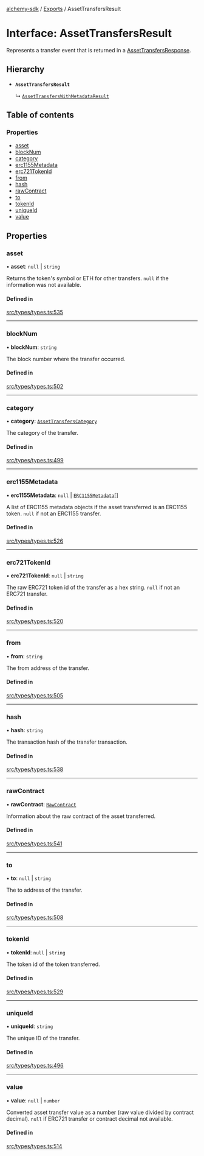 [alchemy-sdk](../README.md) / [Exports](../modules.md) / AssetTransfersResult

# Interface: AssetTransfersResult

Represents a transfer event that is returned in a [AssetTransfersResponse](AssetTransfersResponse.md).

## Hierarchy

- **`AssetTransfersResult`**

  ↳ [`AssetTransfersWithMetadataResult`](AssetTransfersWithMetadataResult.md)

## Table of contents

### Properties

- [asset](AssetTransfersResult.md#asset)
- [blockNum](AssetTransfersResult.md#blocknum)
- [category](AssetTransfersResult.md#category)
- [erc1155Metadata](AssetTransfersResult.md#erc1155metadata)
- [erc721TokenId](AssetTransfersResult.md#erc721tokenid)
- [from](AssetTransfersResult.md#from)
- [hash](AssetTransfersResult.md#hash)
- [rawContract](AssetTransfersResult.md#rawcontract)
- [to](AssetTransfersResult.md#to)
- [tokenId](AssetTransfersResult.md#tokenid)
- [uniqueId](AssetTransfersResult.md#uniqueid)
- [value](AssetTransfersResult.md#value)

## Properties

### asset

• **asset**: ``null`` \| `string`

Returns the token's symbol or ETH for other transfers. `null` if the
information was not available.

#### Defined in

[src/types/types.ts:535](https://github.com/alchemyplatform/alchemy-sdk-js/blob/8f119ad1/src/types/types.ts#L535)

___

### blockNum

• **blockNum**: `string`

The block number where the transfer occurred.

#### Defined in

[src/types/types.ts:502](https://github.com/alchemyplatform/alchemy-sdk-js/blob/8f119ad1/src/types/types.ts#L502)

___

### category

• **category**: [`AssetTransfersCategory`](../enums/AssetTransfersCategory.md)

The category of the transfer.

#### Defined in

[src/types/types.ts:499](https://github.com/alchemyplatform/alchemy-sdk-js/blob/8f119ad1/src/types/types.ts#L499)

___

### erc1155Metadata

• **erc1155Metadata**: ``null`` \| [`ERC1155Metadata`](ERC1155Metadata.md)[]

A list of ERC1155 metadata objects if the asset transferred is an ERC1155
token. `null` if not an ERC1155 transfer.

#### Defined in

[src/types/types.ts:526](https://github.com/alchemyplatform/alchemy-sdk-js/blob/8f119ad1/src/types/types.ts#L526)

___

### erc721TokenId

• **erc721TokenId**: ``null`` \| `string`

The raw ERC721 token id of the transfer as a hex string. `null` if not an
ERC721 transfer.

#### Defined in

[src/types/types.ts:520](https://github.com/alchemyplatform/alchemy-sdk-js/blob/8f119ad1/src/types/types.ts#L520)

___

### from

• **from**: `string`

The from address of the transfer.

#### Defined in

[src/types/types.ts:505](https://github.com/alchemyplatform/alchemy-sdk-js/blob/8f119ad1/src/types/types.ts#L505)

___

### hash

• **hash**: `string`

The transaction hash of the transfer transaction.

#### Defined in

[src/types/types.ts:538](https://github.com/alchemyplatform/alchemy-sdk-js/blob/8f119ad1/src/types/types.ts#L538)

___

### rawContract

• **rawContract**: [`RawContract`](RawContract.md)

Information about the raw contract of the asset transferred.

#### Defined in

[src/types/types.ts:541](https://github.com/alchemyplatform/alchemy-sdk-js/blob/8f119ad1/src/types/types.ts#L541)

___

### to

• **to**: ``null`` \| `string`

The to address of the transfer.

#### Defined in

[src/types/types.ts:508](https://github.com/alchemyplatform/alchemy-sdk-js/blob/8f119ad1/src/types/types.ts#L508)

___

### tokenId

• **tokenId**: ``null`` \| `string`

The token id of the token transferred.

#### Defined in

[src/types/types.ts:529](https://github.com/alchemyplatform/alchemy-sdk-js/blob/8f119ad1/src/types/types.ts#L529)

___

### uniqueId

• **uniqueId**: `string`

The unique ID of the transfer.

#### Defined in

[src/types/types.ts:496](https://github.com/alchemyplatform/alchemy-sdk-js/blob/8f119ad1/src/types/types.ts#L496)

___

### value

• **value**: ``null`` \| `number`

Converted asset transfer value as a number (raw value divided by contract
decimal). `null` if ERC721 transfer or contract decimal not available.

#### Defined in

[src/types/types.ts:514](https://github.com/alchemyplatform/alchemy-sdk-js/blob/8f119ad1/src/types/types.ts#L514)
